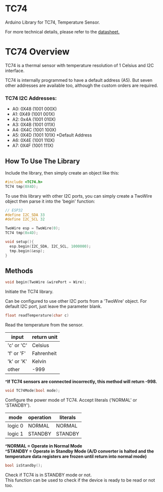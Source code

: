 # TC74
Arduino Library for TC74, Temperature Sensor.

For more technical details, please refer to the [datasheet.](https://ww1.microchip.com/downloads/en/DeviceDoc/21462D.pdf)

# TC74 Overview
TC74 is a thermal sensor with temperature resolution of 1 Celsius and I2C interface.

TC74 is internally programmed to have a default address (A5). But seven other addresses are available too, although the custom orders are required.

### TC74 I2C Addresses:
- A0: 0X48 (1001 000X)
- A1: 0X49 (1001 001X)
- A2: 0x4A (1001 010X)
- A3: 0X4B (1001 011X)
- A4: 0X4C (1001 100X)
- A5: 0X4D (1001 101X) *Default Address
- A6: 0X4E (1001 110X)
- A7: 0X4F (1001 111X)

## How To Use The Library
Include the library, then simply create an object like this:
```C
#include <TC74.h>
TC74 tmp(0X4D);
```

To use this library with other I2C ports, you can simply create a TwoWire object then parse it into the 'begin' function:
```C
// ESP32
#define I2C_SDA 33
#define I2C_SCL 32

TwoWire esp = TwoWire(0);
TC74 tmp(0x4D);

void setup(){
  esp.begin(I2C_SDA, I2C_SCL, 1000000);
  tmp.begin(&esp);
}
```

## Methods
```C
void begin(TwoWire &wirePort = Wire);
```
Initiate the TC74 library.

Can be configured to use other I2C ports from a 'TwoWire' object. For default I2C port, just leave the parameter blank.

```C
float readTemperature(char c)
```
Read the temperature from the sensor.

|   input  | return unit |
|----------|-------------|
|'c' or 'C'|   Celsius   |
|'f' or 'F'|  Fahrenheit |
|'k' or 'K'|    Kelvin   |
|  other   |    -999     |

**^If TC74 sensors are connected incorrectly, this method will return -998.**

```C
void TC74Mode(bool mode);
```
Configure the power mode of TC74. Accept literals ('NORMAL' or 'STANDBY').

| mode | operation | literals |
|------|-----------|----------|
| logic 0 | NORMAL | NORMAL   |
| logic 1 | STANDBY | STANDBY |

**^NORMAL = Operate in Normal Mode<br>**
**^STANDBY = Operate in Standby Mode (A/D converter is halted and the temperature data registers are frozen until return into normal mode)**

```C
bool isStandby();
````
Check if TC74 is in STANDBY mode or not.<br>
This function can be used to check if the device is ready to be read or not too.
